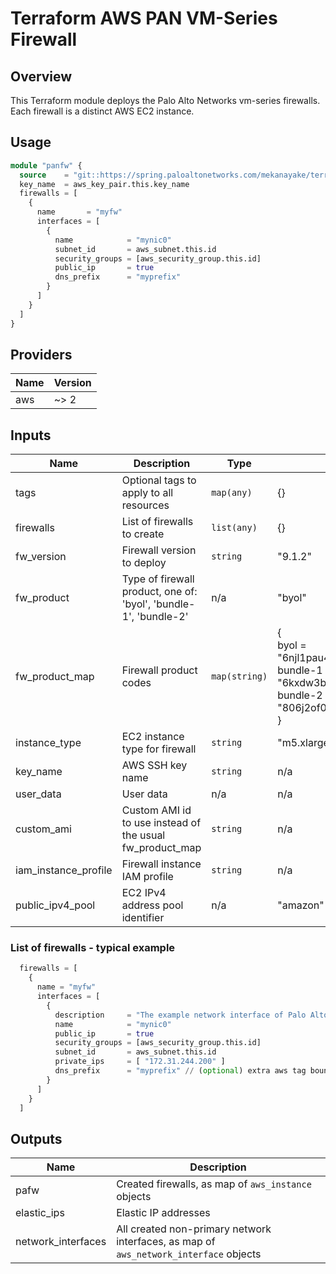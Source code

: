 # Terraform AWS PAN VM-Series Firewall

## Overview

This Terraform module deploys the Palo Alto Networks vm-series firewalls. Each firewall is a distinct AWS EC2 instance.

## Usage

```terraform
module "panfw" {
  source    = "git::https://spring.paloaltonetworks.com/mekanayake/terraform-aws-vmseries?ref=v0.1.0"
  key_name  = aws_key_pair.this.key_name
  firewalls = [
    {
      name       = "myfw"
      interfaces = [
        {
          name            = "mynic0"
          subnet_id       = aws_subnet.this.id
          security_groups = [aws_security_group.this.id]
          public_ip       = true
          dns_prefix      = "myprefix"
        }
      ]
    }
  ]
}
```

## Providers

| Name | Version |
|------|---------|
| aws | ~> 2 |

## Inputs

| Name | Description | Type | Default | Required |
|------|-------------|------|---------|:-----:|
| tags | Optional tags to apply to all resources | `map(any)` | {} | no |
| firewalls | List of firewalls to create | `list(any)` | {} | no |
| fw\_version | Firewall version to deploy | `string` | "9.1.2" | no |
| fw\_product | Type of firewall product, one of: 'byol', 'bundle-1', 'bundle-2' | n/a | "byol" | no |
| fw\_product\_map | Firewall product codes | `map(string)` | {<br>byol     = "6njl1pau431dv1qxipg63mvah"<br>bundle-1 = "6kxdw3bbmdeda3o6i1ggqt4km"<br>bundle-2 = "806j2of0qy5osgjjixq9gqc6g"<br>} | no |
| instance\_type | EC2 instance type for firewall | `string` | "m5.xlarge" | no |
| key\_name | AWS SSH key name | `string` | n/a | no |
| user\_data | User data | n/a | n/a | no |
| custom\_ami | Custom AMI id to use instead of the usual fw\_product\_map | `string` | n/a | no |
| iam\_instance_profile | Firewall instance IAM profile | `string` | n/a | no |
| public\_ipv4\_pool | EC2 IPv4 address pool identifier | n/a | "amazon" | no |

### List of firewalls - typical example

```terraform
  firewalls = [
    {
      name = "myfw"
      interfaces = [
        {
          description     = "The example network interface of Palo Alto firewall"
          name            = "mynic0"
          public_ip       = true
          security_groups = [aws_security_group.this.id]
          subnet_id       = aws_subnet.this.id
          private_ips     = [ "172.31.244.200" ]
          dns_prefix      = "myprefix" // (optional) extra aws tag bound to elastic IPs
        }
      ]
    }
  ]
```

## Outputs

| Name | Description |
|------|-------------|
| pafw | Created firewalls, as map of `aws_instance` objects |
| elastic\_ips | Elastic IP addresses |
| network\_interfaces | All created non-primary network interfaces, as map of `aws_network_interface` objects |
